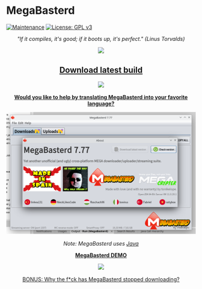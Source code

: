 <h1>MegaBasterd</h1>

[![Maintenance](https://img.shields.io/badge/Maintained%3F-yes-green.svg)](https://GitHub.com/Naereen/StrapDown.js/graphs/commit-activity) [![License: GPL v3](https://img.shields.io/badge/License-GPLv3-blue.svg)](https://www.gnu.org/licenses/gpl-3.0)

<p align="center"><i>"If it compiles, it's good; if it boots up, it's perfect." (Linus Torvalds)</i></p>
<p align="center"><a href="https://github.com/tonikelope/megabasterd/releases/latest" target="_blank"><img src="https://raw.githubusercontent.com/tonikelope/megabasterd/master/src/main/resources/images/mbasterd_logo_git.png"></a></p>
<h2 align="center"><a href="https://github.com/tonikelope/megabasterd/releases/latest" target="_blank"><b>Download latest build</b></a></h2>
<p align="center"><a href="https://github.com/tonikelope/megabasterd/releases/latest" target="_blank"><img src="https://raw.githubusercontent.com/tonikelope/megabasterd/master/src/main/resources/images/linux-mac-windows.png"></a></p>
<p align="center"><a href="https://github.com/tonikelope/megabasterd/issues/397"><b>Would you like to help by translating MegaBasterd into your favorite language?</b></a></p>


![Screnshot](/src/main/resources/images/mbasterd_screen.png)

<p align="center"><i>Note: MegaBasterd uses <a href="https://java.com" target="_blank">Java</a></i></p>

<p align="center"><a href="https://youtu.be/5TkBXT7osQI"><b>MegaBasterd DEMO</b></a></p>

<p align="center"><img src="https://raw.githubusercontent.com/tonikelope/megabasterd/master/src/main/resources/images/ethereum_toni.png"></p>

<p align="center"><a href="[https://github.com/tonikelope/megabasterd/issues/385](https://github.com/tonikelope/megabasterd/issues/385#issuecomment-1019215670)https://github.com/tonikelope/megabasterd/issues/385#issuecomment-1019215670">BONUS: Why the f*ck has MegaBasterd stopped downloading?</a></p>
